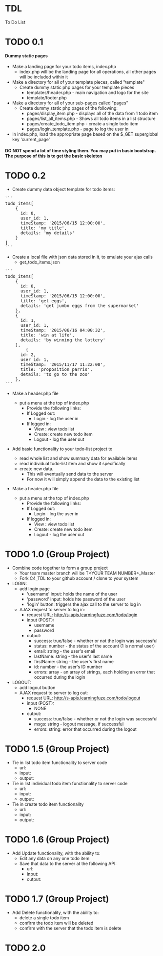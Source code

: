 # TDL
To Do List

# TODO 0.1 
#### Dummy static pages
- Make a landing page for your todo items, index.php
  - index.php will be the landing page for all operations, all other pages will be included within it
- Make a directory for all of your template pieces, called "template"
  - Create dummy static php pages for your template pieces
    - templates/header.php - main navigation and logo for the site
    - template/footer.php
- Make a directory for all of your sub-pages called "pages"
  - Create dummy static php pages of the following:
    - pages/display_item.php - displays all of the data from 1 todo item
    - pages/list_all_items.php - Shows all todo items in a list structure
    - pages/create_todo_item.php - create a single todo item
    - pages/login_template.php - page to log the user in
- In index.php, load the appropriate page based on the $_GET superglobal key 'current_page'
#### DO NOT spend a lot of time styling them.  You may put in basic bootstrap.  The purpose of this is to get the basic skeleton

# TODO 0.2
- Create dummy data object template for todo items:
<pre>
``` 
todo_items[
    {
      id: 0,
      user_id: 1,
      timeStamp: '2015/06/15 12:00:00',
      title: 'my title',
      details: 'my details'
    }
]
```
</pre>
- Create a local file with json data stored in it, to emulate your ajax calls
  - get_todo_items.json
<pre>
``` 
todo_items[
    {
      id: 0,
      user_id: 1,
      timeStamp: '2015/06/15 12:00:00',
      title: 'get eggs',
      details: 'get jumbo eggs from the supermarket'
    },
    {
      id: 1,
      user_id: 1,
      timeStamp: '2015/06/16 04:00:32',
      title: 'win at life',
      details: 'by winning the lottery'
    },
        {
      id: 2,
      user_id: 1,
      timeStamp: '2015/11/17 11:22:00',
      title: 'proposition parris',
      details: 'to go to the zoo'
    },
```
</pre>
- Make a header.php file
  - put a menu at the top of index.php
    - Provide the following links:
    - If Logged out:
      - Login - log the user in
    - If logged in:
      - View : view todo list
      - Create: create new todo item
      - Logout - log the user out
- Add basic functionality to your todo-list project to
    - read whole list and show summary data for available items
    - read individual todo-list item and show it specifically
    - create new data.
        - This will eventually send data to the server
        - For now it will simply append the data to the existing list

- Make a header.php file
  - put a menu at the top of index.php
    - Provide the following links:
    - If Logged out:
      - Login - log the user in
    - If logged in:
      - View : view todo list
      - Create: create new todo item
      - Logout - log the user out

# TODO 1.0 (Group Project)
- Combine code together to form a group project
    - Your team master branch will be T&lt;YOUR TEAM NUMBER&gt;_Master
    - Fork C4_TDL to your github account / clone to your system
- LOGIN:
    - add login page
        - 'username' input: holds the name of the user
        - 'password' input: holds hte password of the user
        - 'login' button: triggers the ajax call to the server to log in
    - AJAX request to server to log in:
        - request URL: http://s-apis.learningfuze.com/todo/login
        - input (POST):
            - username
            - password
        - output:
            - success: true/false - whether or not the login was successful
            - status:  number - the status of the account (1 is normal user)
            - email: string - the user's email
            - lastName: string - the user's last name
            - firstName: string - the user's first name
            - id: number - the user's ID number
            - errors: array - an array of strings, each holding an error that occurred during the login
- LOGOUT:
    - add logout button
    - AJAX request to server to log out:
        - request URL: http://s-apis.learningfuze.com/todo/logout
        - input (POST):
            - NONE
        - output:
            - success: true/false - whether or not the login was successful
            - msgs: string - logout message, if successful
            - errors: string: error that occurred during the logout

# TODO 1.5 (Group Project)
- Tie in list todo item functionality to server code
    - url:
    - input:
    - output:
- Tie in list individual todo item functionality to server code
    - url:
    - input:
    - output:
- Tie in create todo item functionality
    - url:
    - input:
    - output:

# TODO 1.6 (Group Project)
- Add Update functionality, with the ability to:
    - Edit any data on any one todo item
    - Save that data to the server at the following API:
        - url:
        - input:
        - output:

# TODO 1.7 (Group Project)
- Add Delete functionality, with the ability to:
    - delete a single todo item
    - confirm the todo item will be deleted
    - confirm with the server that the todo item is delete

# TODO 2.0


